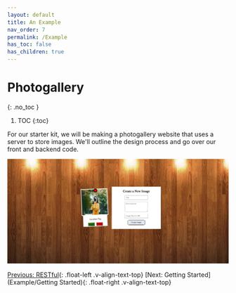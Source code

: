 ```yaml
---
layout: default
title: An Example
nav_order: 7
permalink: /Example
has_toc: false
has_children: true
---
```


# Photogallery
{: .no_toc }

1. TOC
{:toc}

For our starter kit, we will be making a photogallery website that uses a server to store images. We'll outline the design process and go over our front and backend code.

![Photogallery](source/assets/images/photogallery.jpg)

[Previous: RESTful](Backend/RESTful){: .float-left .v-align-text-top}
[Next: Getting Started](Example/Getting Started){: .float-right .v-align-text-top}
